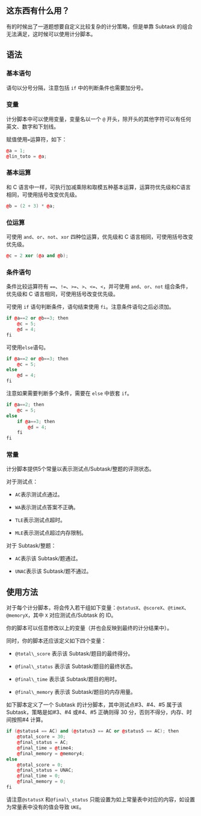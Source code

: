 ## 这东西有什么用？


有的时候出了一道题想要自定义比较复杂的计分策略，但是单靠 Subtask 的组合无法满足，这时候可以使用计分脚本。


## 语法


### 基本语句


语句以分号分隔，注意包括 `if` 中的判断条件也需要加分号。


### 变量


计分脚本中可以使用变量，变量名以一个 `@` 开头，除开头的其他字符可以有任何英文、数字和下划线。


赋值使用`=`运算符，如下：


```cpp
@a = 1;
@lin_toto = @a;
```

### 基本运算


和 C 语言中一样，可执行加减乘除和取模五种基本运算，运算符优先级和C语言相同，可使用括号改变优先级。


```cpp
@b = (2 + 3) * @a;
```

### 位运算


可使用 `and`、`or`、`not`、`xor` 四种位运算，优先级和 C 语言相同，可使用括号改变优先级。


```cpp
@c = 2 xor (@a and @b);
```

### 条件语句


条件比较运算符有 `==`、`!=`、`>=`、`>`、`<=`、`<`，并可使用 `and`、`or`、`not` 组合条件，优先级和 C 语言相同，可使用括号改变优先级。


可使用 `if` 语句判断条件，语句结束使用 `fi`。注意条件语句之后必须加。


```cpp
if @a==2 or @b==3; then
    @c = 5;
    @d = 4;
fi
```

可使用`else`语句。


```cpp
if @a==2 or @b==3; then
    @c = 5;
else
    @d = 4;
fi
```

注意如果需要判断多个条件，需要在 `else` 中嵌套 `if`。


```cpp
if @a==2; then
    @c = 5;
else
    if @a==3; then
        @d = 4;
    fi
fi
```

### 常量


计分脚本提供5个常量以表示测试点/Subtask/整题的评测状态。


对于测试点：


- `AC`表示测试点通过。

- `WA`表示测试点答案不正确。

- `TLE`表示测试点超时。

- `MLE`表示测试点超过内存限制。


对于 Subtask/整题：


- `AC`表示该 Subtask/题通过。

- `UNAC`表示该 Subtask/题不通过。


## 使用方法


对于每个计分脚本，将会传入若干组如下变量：`@statusX`、`@scoreX`、`@timeX`、`@memoryX`，其中 `X` 对应测试点/Subtask 的 ID。


你的脚本可以任意修改以上的变量（并也会反映到最终的计分结果中）。


同时，你的脚本还应该定义如下四个变量：


- `@total\_score` 表示该 Subtask/题目的最终得分。

- `@final\_status` 表示该 Subtask/题目的最终状态。

- `@final\_time` 表示该 Subtask/题目的用时。

- `@final\_memory` 表示该 Subtask/题目的内存用量。


如下脚本定义了一个 Subtask 的计分脚本，其中测试点#3、#4、#5 属于该 Subtask，策略是如#3、#4 或#4、#5 正确则得 30 分，否则不得分，内存、时间按照#4 计算。


```cpp
if (@status4 == AC) and (@status3 == AC or @status5 == AC); then
    @total_score = 30;
    @final_status = AC;
    @final_time = @time4;
    @final_memory = @memory4;
else
    @total_score = 0;
    @final_status = UNAC;
    @final_time = 0;
    @final_memory = 0;
fi
```

请注意`@statusX` 和`@final\_status` 只能设置为如上常量表中对应的内容，如设置为常量表中没有的值会导致 `UKE`。

